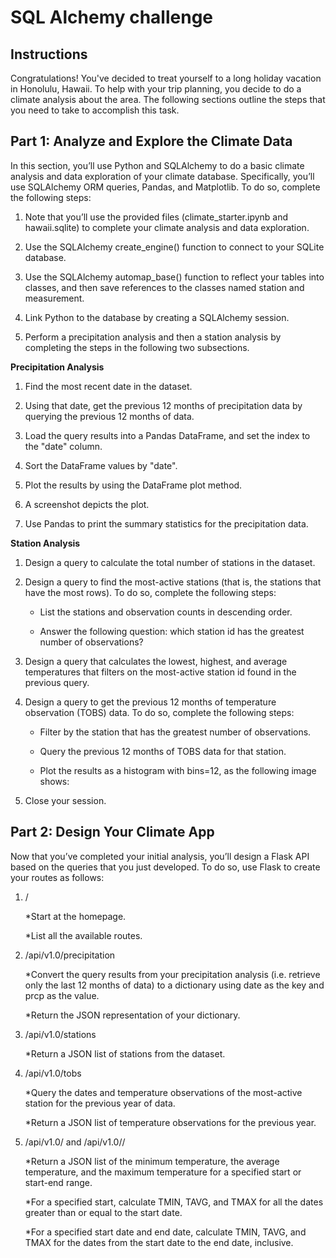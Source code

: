 # SQL Alchemy challenge

## Instructions

Congratulations! You've decided to treat yourself to a long holiday vacation in Honolulu, Hawaii. To help with your trip planning, you decide to do a climate analysis about the area. The following sections outline the steps that you need to take to accomplish this task.

## Part 1: Analyze and Explore the Climate Data

In this section, you’ll use Python and SQLAlchemy to do a basic climate analysis and data exploration of your climate database. Specifically, you’ll use SQLAlchemy ORM queries, Pandas, and Matplotlib. To do so, complete the following steps:

1) Note that you’ll use the provided files (climate_starter.ipynb and hawaii.sqlite) to complete your climate analysis and data exploration.

2) Use the SQLAlchemy create_engine() function to connect to your SQLite database.

3) Use the SQLAlchemy automap_base() function to reflect your tables into classes, and then save references to the classes named station and measurement.

4) Link Python to the database by creating a SQLAlchemy session.

5) Perform a precipitation analysis and then a station analysis by completing the steps in the following two subsections.

**Precipitation Analysis**

1) Find the most recent date in the dataset.

2) Using that date, get the previous 12 months of precipitation data by querying the previous 12 months of data.

3) Load the query results into a Pandas DataFrame, and set the index to the "date" column.

4) Sort the DataFrame values by "date".

5) Plot the results by using the DataFrame plot method.

6) A screenshot depicts the plot.

7) Use Pandas to print the summary statistics for the precipitation data.

**Station Analysis**

1) Design a query to calculate the total number of stations in the dataset.

2) Design a query to find the most-active stations (that is, the stations that have the most rows). To do so, complete the following steps:

    - List the stations and observation counts in descending order.
    
    - Answer the following question: which station id has the greatest number of observations?

3) Design a query that calculates the lowest, highest, and average temperatures that filters on the most-active station id found in the previous query.

4) Design a query to get the previous 12 months of temperature observation (TOBS) data. To do so, complete the following steps:

      - Filter by the station that has the greatest number of observations.

      - Query the previous 12 months of TOBS data for that station.

      - Plot the results as a histogram with bins=12, as the following image shows:

5) Close your session.

## Part 2: Design Your Climate App

Now that you’ve completed your initial analysis, you’ll design a Flask API based on the queries that you just developed. To do so, use Flask to create your routes as follows:

1) /
    
    *Start at the homepage.

    *List all the available routes.

2) /api/v1.0/precipitation

    *Convert the query results from your precipitation analysis (i.e. retrieve only the last 12 months of data) to a dictionary using date as the key and prcp as the value.

    *Return the JSON representation of your dictionary.

3) /api/v1.0/stations

    *Return a JSON list of stations from the dataset.

4) /api/v1.0/tobs

    *Query the dates and temperature observations of the most-active station for the previous year of data.

    *Return a JSON list of temperature observations for the previous year.
    
5) /api/v1.0/<start> and /api/v1.0/<start>/<end>

    *Return a JSON list of the minimum temperature, the average temperature, and the maximum temperature for a specified start or start-end range.

    *For a specified start, calculate TMIN, TAVG, and TMAX for all the dates greater than or equal to the start date.

    *For a specified start date and end date, calculate TMIN, TAVG, and TMAX for the dates from the start date to the end date, inclusive.
